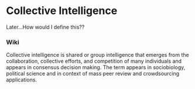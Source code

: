 # Collective Intelligence

Later...How would I define this??

### Wiki
Collective intelligence is shared or group intelligence that emerges from the collaboration, collective efforts, and competition of many individuals and appears in consensus decision making. The term appears in sociobiology, political science and in context of mass peer review and crowdsourcing applications.